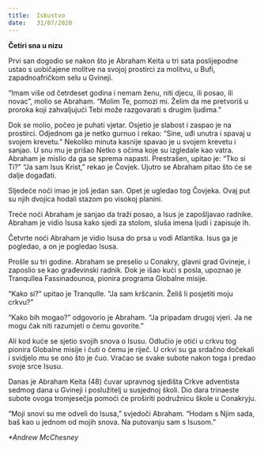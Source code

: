 ```yaml
---
title:  Iskustvo
date:   31/07/2020
---
```


**Četiri sna u nizu**

Prvi san dogodio se nakon što je Abraham Keita u tri sata poslijepodne ustao s uobičajene molitve na svojoj prostirci za molitvu, u Bufi, zapadnoafričkom selu u Gvineji.

“Imam više od četrdeset godina i nemam ženu, niti djecu, ili posao, ili novac”, molio se Abraham. “Molim Te, pomozi mi. Želim da me pretvoriš u proroka koji zahvaljujući Tebi može razgovarati s drugim ljudima.”

Dok se molio, počeo je puhati vjetar. Osjetio je slabost i zaspao je na prostirci. Odjednom ga je netko gurnuo i rekao: “Sine, uđi unutra i spavaj u svojem krevetu.” Nekoliko minuta kasnije spavao je u svojem krevetu i sanjao. U snu mu je prišao Netko s očima koje su izgledale kao vatra. Abraham je mislio da ga se sprema napasti. Prestrašen, upitao je: “Tko si Ti?” “Ja sam Isus Krist,” rekao je Čovjek. Ujutro se Abraham pitao što će se dalje događati.

Sljedeće noći imao je još jedan san. Opet je ugledao tog Čovjeka. Ovaj put su njih dvojica hodali stazom po visokoj planini.

Treće noći Abraham je sanjao da traži posao, a Isus je zapošljavao radnike. Abraham je vidio Isusa kako sjedi za stolom, sluša imena ljudi i zapisuje ih.

Četvrte noći Abraham je vidio Isusa do prsa u vodi Atlantika. Isus ga je pogledao, a on je pogledao Isusa.

Prošle su tri godine. Abraham se preselio u Conakry, glavni grad Gvineje, i zaposlio se kao građevinski radnik. Dok je išao kući s posla, upoznao je Tranqullea Fassinadounoa, pionira programa Globalne misije.

“Kako si?” upitao je Tranqulle. “Ja sam kršćanin. Želiš li posjetiti moju crkvu?”

“Kako bih mogao?” odgovorio je Abraham. “Ja pripadam drugoj vjeri. Ja ne mogu čak niti razumjeti o čemu govorite.”

Ali kod kuće se sjetio svojih snova o Isusu. Odlučio je otići u crkvu tog pionira Globalne misije i čuti o čemu je riječ. U crkvi su ga srdačno dočekali i svidjelo mu se ono što je čuo. Vraćao se svake subote nakon toga i predao svoje srce Isusu.

Danas je Abraham Keita (48) čuvar upravnog sjedišta Crkve adventista sedmog dana u Gvineji i poslužitelj u susjednoj školi. Dio dara trinaeste subote ovoga tromjesečja pomoći će proširiti podružnicu škole u Conakryju.

“Moji snovi su me odveli do Isusa,” svjedoči Abraham. “Hodam s Njim sada, baš kao u jednom od mojih snova. Na putovanju sam s Isusom.”

_*Andrew McChesney_